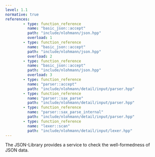 ```yaml
---
level: 1.1
normative: true
references:
        - type: function_reference
          name: "basic_json::accept"
          path: "include/nlohmann/json.hpp"
          overload: 1
        - type: function_reference
          name: "basic_json::accept"
          path: "include/nlohmann/json.hpp"
          overload: 2
        - type: function_reference
          name: "basic_json::accept"
          path: "include/nlohmann/json.hpp"
          overload: 3
        - type: function_reference
          name: "parser::accept"
          path: "include/nlohmann/detail/input/parser.hpp"
        - type: function_reference
          name: "parser::sax_parse"
          path: "include/nlohmann/detail/input/parser.hpp"
        - type: function_reference
          name: "parser::sax_parse_internal"
          path: "include/nlohmann/detail/input/parser.hpp"
        - type: function_reference
          name: "lexer::scan"
          path: "include/nlohmann/detail/input/lexer.hpp"
---
```


The JSON-Library provides a service to check the well-formedness of JSON data.

